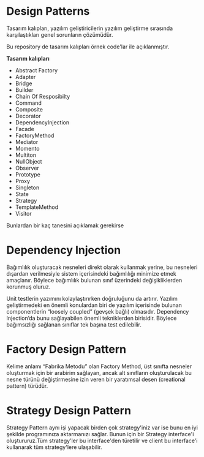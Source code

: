 # Design Patterns 
Tasarım kalıpları, yazılım geliştiricilerin yazılım geliştirme sırasında karşılaştıkları 
genel sorunların çözümüdür. 

Bu repository de  tasarım kalıpları örnek code'lar ile açıklanmıştır. 

**Tasarım kalıpları** 

* Abstract Factory      
* Adapter
* Bridge
* Builder
* Chain Of Resposibilty
* Command 
* Composite
* Decorator
* DependencyInjection
* Facade
* FactoryMethod
* Mediator
* Momento
* Multiton
* NullObject
* Observer
* Prototype
* Proxy
* Singleton
* State
* Strategy
* TemplateMethod
* Visitor

Bunlardan bir kaç tanesini açıklamak gerekirse 

# Dependency Injection
Bağımlılık oluşturacak nesneleri direkt olarak kullanmak yerine, 
bu nesneleri dışardan verilmesiyle sistem içerisindeki bağımlılığı minimize etmek amaçlanır.
Böylece bağımlılık bulunan sınıf üzerindeki değişikliklerden korunmuş oluruz.

Unit testlerin yazımını kolaylaştırırken doğruluğunu da artırır. 
Yazılım geliştirmedeki en önemli konulardan biri de yazılım içerisinde bulunan componentlerin
“loosely coupled” (gevşek bağlı) olmasıdır. Dependency Injection’da bunu sağlayabilen önemli
 tekniklerden birisidir. Böylece bağımsızlığı sağlanan sınıflar tek başına test edilebilir.

 # Factory Design Pattern
 Kelime anlamı “Fabrika Metodu” olan Factory Method, üst sınıfta nesneler oluşturmak için bir arabirim sağlayan, 
 ancak alt sınıfların oluşturulacak bu nesne türünü değiştirmesine izin veren bir yaratımsal desen (creational pattern) türüdür.

 # Strategy Design Pattern 
 Strategy Pattern aynı işi yapacak birden çok strategy'iniz var ise bunu en iyi şekilde programınıza aktarmanızı sağlar. 
 Bunun için bir Strategy interface'i oluştururuz.Tüm strategy'ler bu interface'den türetilir ve client bu interface'i kullanarak tüm strategy'lere  ulaşabilir.
